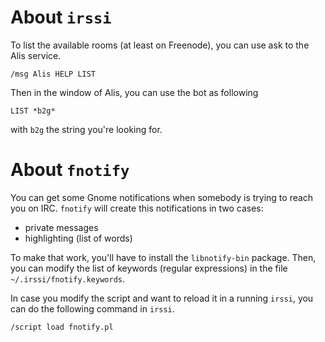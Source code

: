 About `irssi`
=============

To list the available rooms (at least on Freenode), you can use ask to the Alis
service.

    /msg Alis HELP LIST

Then in the window of Alis, you can use the bot as following

    LIST *b2g*

with `b2g` the string you're looking for.

# About `fnotify`
You can get some Gnome notifications when somebody is trying to reach you on
IRC.  `fnotify` will create this notifications in two cases:

* private messages
* highlighting (list of words)

To make that work, you'll have to install the `libnotify-bin` package.  Then,
you can modify the list of keywords (regular expressions) in the file
`~/.irssi/fnotify.keywords`.

In case you modify the script and want to reload it in a running `irssi`, you
can do the following command in `irssi`.

```
/script load fnotify.pl
```
